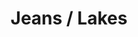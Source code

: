 ---
ee_id_thing: '4374'
site: '1'
type: '2'
inv_num: 2016-102
add_credit:
url: 2016-102-jeans-lakes
title: Jeans / Lakes
year: '2016'
display_year: '2016'
medium: 1920x1080 H.264/MPEG-4 Part 10 looped digital file (from 11 lossless TIFS),
  media player, 65–75” flatscreen, armature, various cables
dims:
pitch:
ps:
live_url:
youtube:
related_code:
imgs: jeans-lakes-2016-102-install-database-dt.jpg
subheading:
download:
commission:
related:
layout: things-i-made
---